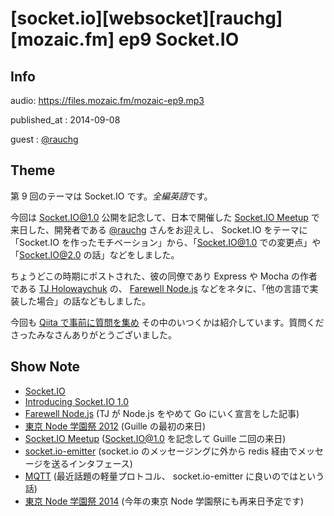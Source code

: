 # [socket.io][websocket][rauchg][mozaic.fm] ep9 Socket.IO


## Info

audio: https://files.mozaic.fm/mozaic-ep9.mp3

published_at
: 2014-09-08

guest
: [@rauchg](https://twitter.com/rauchg)


## Theme

第 9 回のテーマは Socket.IO です。*全編英語*です。

今回は [Socket.IO@1.0](http://socket.io) 公開を記念して、日本で開催した [Socket.IO Meetup](http://connpass.com/event/6911/) で来日した、開発者である [@rauchg](https://twitter.com/rauchg) さんをお迎えし、 Socket.IO をテーマに 「Socket.IO を作ったモチベーション」から、「Socket.IO@1.0 での変更点」や「Socket.IO@2.0 の話」などをしました。

ちょうどこの時期にポストされた、彼の同僚であり Express や Mocha の作者である [TJ Holowaychuk](https://twitter.com/tjholowaychuk) の、 [Farewell Node.js](https://medium.com/code-adventures/farewell-node-js-4ba9e7f3e52b) などをネタに、「他の言語で実装した場合」の話などもしました。

今回も [Qiita で事前に質問を集め](http://qiita.com/Jxck_/items/c5bfa3d16053de3f21eb) その中のいつくかは紹介しています。質問くださったみなさんありがとうございました。


## Show Note

- [Socket.IO](http://socket.io)
- [Introducing Socket.IO 1.0](http://socket.io/blog/introducing-socket-io-1-0/)
- [Farewell Node.js](https://medium.com/code-adventures/farewell-node-js-4ba9e7f3e52b) (TJ が Node.js をやめて Go にいく宣言をした記事)
- [東京 Node 学園祭 2012](http://nodefest.jp/2012/) (Guille の最初の来日)
- [Socket.IO Meetup](http://connpass.com/event/6911/) (Socket.IO@1.0 を記念して Guille 二回の来日)
- [socket.io-emitter](https://github.com/automattic/socket.io-emitter) (socket.io のメッセージングに外から redis 経由でメッセージを送るインタフェース)
- [MQTT](http://mqtt.org) (最近話題の軽量プロトコル、 socket.io-emitter に良いのではという話)
- [東京 Node 学園祭 2014](http://nodefest.jp/2014/) (今年の東京 Node 学園祭にも再来日予定です)

